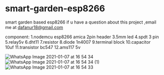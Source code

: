 # smart-garden-esp8266
smart garden based esp8266
if u have a question about this project ,email me at dafanur18@gmail.com

component:
1.nodemcu esp8266 amica
2pin header
3.5mm led
4.spdt 3 pin
5.relay5v
6.dht11
7.resistor
8.diode 1n4007
9.terminal block
10.capacitor 10uf
11.transistor bc547
12.ams117 5v



![WhatsApp Image 2021-01-07 at 16 54 34](https://user-images.githubusercontent.com/75739124/103880704-147b1480-510c-11eb-849c-9cd691a63251.jpeg)
![WhatsApp Image 2021-01-07 at 16 54 34 (1)](https://user-images.githubusercontent.com/75739124/103880734-1e047c80-510c-11eb-80cd-1f5fe81f084e.jpeg)
![WhatsApp Image 2021-01-07 at 16 54 33](https://user-images.githubusercontent.com/75739124/103880757-252b8a80-510c-11eb-89e2-a348e8e24c15.jpeg)

